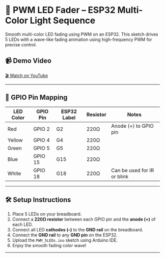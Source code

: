 # 🌈 PWM LED Fader – ESP32 Multi-Color Light Sequence

Smooth multi-color LED fading using PWM on an ESP32. This sketch drives 5 LEDs with a wave-like fading animation using high-frequency PWM for precise control.

## 📹 Demo Video

[🎬 Watch on YouTube]((https://youtu.be/lbiYOHHvpB0))

---

## 🔌 GPIO Pin Mapping

| LED Color | GPIO Pin | ESP32 Label | Resistor | Notes                          |
|-----------|----------|-------------|----------|--------------------------------|
| Red       | GPIO 2   | G2          | 220Ω     | Anode (+) to GPIO pin          |
| Yellow    | GPIO 4   | G4          | 220Ω     |                                |
| Green     | GPIO 5   | G5          | 220Ω     |                                |
| Blue      | GPIO 15  | G15         | 220Ω     |                                |
| White     | GPIO 18  | G18         | 220Ω     | Can be used for IR or blink    |

---

## 🛠️ Setup Instructions

1. Place 5 LEDs on your breadboard.
2. Connect a **220Ω resistor** between each GPIO pin and the **anode (+)** of each LED.
3. Connect all LED **cathodes (–)** to the **GND rail** on the breadboard.
4. Connect the **GND rail** to any **GND pin** on the ESP32.
5. Upload the `PWM_5LEDs.ino` sketch using Arduino IDE.
6. Enjoy the smooth fading color wave!

---
